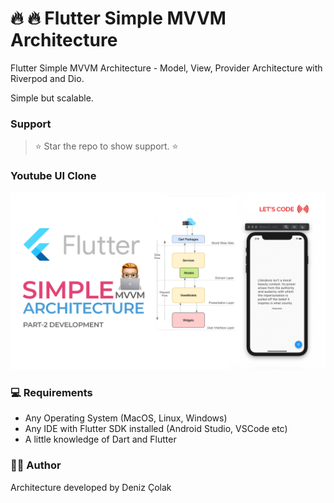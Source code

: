 # 🔥 🔥 Flutter Simple MVVM Architecture 

Flutter Simple MVVM Architecture - Model, View, Provider Architecture with Riverpod and Dio. 

Simple but scalable.

### Support 

> ⭐️ Star the repo to show support. ⭐️

### Youtube UI Clone

![alt text](/screenshot/deniz-codes-sc.png)


### 💻 Requirements

- Any Operating System (MacOS, Linux, Windows)
- Any IDE with Flutter SDK installed (Android Studio, VSCode etc)
- A little knowledge of Dart and Flutter


### 👨‍💻 Author

Architecture developed by Deniz Çolak